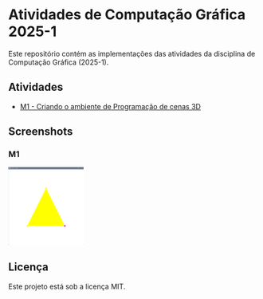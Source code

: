 # Atividades de Computação Gráfica 2025-1

Este repositório contém as implementações das atividades da disciplina de Computação Gráfica (2025-1).

## Atividades

- [M1 - Criando o ambiente de Programação de cenas 3D](RESULTM1.md)

## Screenshots

### M1

<img src="https://raw.githubusercontent.com/LucasMurakami/AtividadesCG-2025-1/main/screenshots/M1.png" alt="M1 Screenshot" width="30%" />

## Licença

Este projeto está sob a licença MIT.
